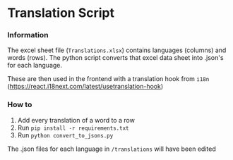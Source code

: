 # Translation Script

### Information

The excel sheet file (`Translations.xlsx`) contains languages (columns) and words (rows). The python script converts that excel data sheet into .json's for each language.

These are then used in the frontend with a translation hook from `i18n` (https://react.i18next.com/latest/usetranslation-hook)

### How to

1. Add every translation of a word to a row
2. Run `pip install -r requirements.txt`
3. Run `python convert_to_jsons.py`

The .json files for each language in `/translations` will have been edited
